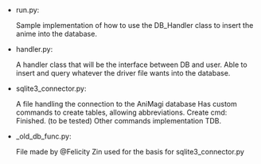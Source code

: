* run.py:

    Sample implementation of how to use the DB_Handler class to insert
    the anime into the database.

* handler.py:


    A handler class that will be the interface between DB and user.
    Able to insert and query whatever the driver file wants into the database.

* sqlite3_connector.py:


    A file handling the connection to the AniMagi database
    Has custom commands to create tables, allowing abbreviations.
    Create cmd: Finished. (to be tested)
    Other commands implementation TDB.

* _old_db_func.py:


    File made by @Felicity Zin used for the basis for sqlite3_connector.py
